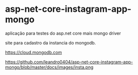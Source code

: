 # asp-net-core-instagram-app-mongo
aplicação para testes do asp.net core  mais mongo driver

site para cadastro da instancia do mongodb.

https://cloud.mongodb.com


https://github.com/leandro0404/asp-net-core-instagram-app-mongo/blob/master/docs/images/insta.png
